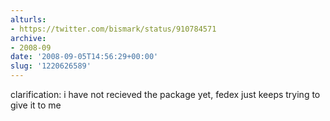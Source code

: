 ```yaml
---
alturls:
- https://twitter.com/bismark/status/910784571
archive:
- 2008-09
date: '2008-09-05T14:56:29+00:00'
slug: '1220626589'
---
```


clarification: i have not recieved the package yet, fedex just keeps trying to give it to me

